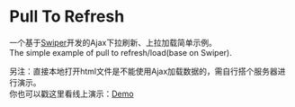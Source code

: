 # Pull To Refresh  
一个基于[Swiper](https://github.com/nolimits4web/Swiper)开发的Ajax下拉刷新、上拉加载简单示例。  
The simple example of pull to refresh/load(base on Swiper).  

另注：直接本地打开html文件是不能使用Ajax加载数据的，需自行搭个服务器进行演示。  
你也可以戳这里看线上演示：[Demo](http://s.caozhuo.net/ptr)
